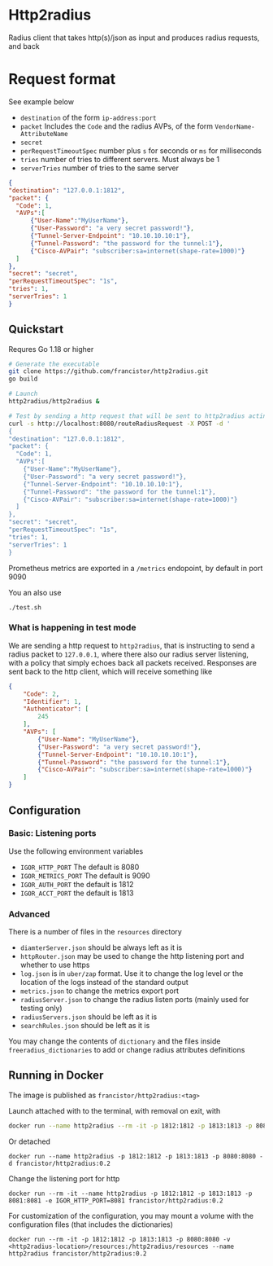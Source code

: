 # Http2radius

Radius client that takes http(s)/json as input and produces radius requests, and back

# Request format

See example below

* `destination` of the form `ip-address:port`
* `packet` Includes the `Code` and the radius AVPs, of the form `VendorName-AttributeName`
* `secret`
* `perRequestTimeoutSpec` number plus `s` for seconds or `ms` for milliseconds
* `tries` number of tries to different servers. Must always be 1
* `serverTries` number of tries to the same server

```json
{
"destination": "127.0.0.1:1812",
"packet": {
  "Code": 1,
  "AVPs":[
      {"User-Name":"MyUserName"},
      {"User-Password": "a very secret password!"},
      {"Tunnel-Server-Endpoint": "10.10.10.10:1"},
      {"Tunnel-Password": "the password for the tunnel:1"},
      {"Cisco-AVPair": "subscriber:sa=internet(shape-rate=1000)"}
  ]
},
"secret": "secret",
"perRequestTimeoutSpec": "1s",
"tries": 1,
"serverTries": 1
}
```

## Quickstart

Requres Go 1.18 or higher

```bash
# Generate the executable
git clone https://github.com/francistor/http2radius.git
go build

# Launch
http2radius/http2radius &

# Test by sending a http request that will be sent to http2radius acting as an "echo" server
curl -s http://localhost:8080/routeRadiusRequest -X POST -d '
{
"destination": "127.0.0.1:1812",
"packet": {
  "Code": 1,
  "AVPs":[
    {"User-Name":"MyUserName"},
    {"User-Password": "a very secret password!"},
    {"Tunnel-Server-Endpoint": "10.10.10.10:1"},
    {"Tunnel-Password": "the password for the tunnel:1"},
    {"Cisco-AVPair": "subscriber:sa=internet(shape-rate=1000)"}
  ]
},
"secret": "secret",
"perRequestTimeoutSpec": "1s",
"tries": 1,
"serverTries": 1
}

```

Prometheus metrics are exported in a `/metrics` endopoint, by default in port 9090

You an also use
```
./test.sh
```

### What is happening in test mode

We are sending a http request to `http2radius`, that is instructing to send a radius packet to `127.0.0.1`, where there also our radius
server listening, with a policy that simply echoes back all packets received. Responses are sent back to the http client, which will receive
something like 

```json
{
    "Code": 2,
    "Identifier": 1,
    "Authenticator": [
        245
    ],
    "AVPs": [
        {"User-Name": "MyUserName"},
        {"User-Password": "a very secret password!"},
        {"Tunnel-Server-Endpoint": "10.10.10.10:1"},
        {"Tunnel-Password": "the password for the tunnel:1"},
        {"Cisco-AVPair": "subscriber:sa=internet(shape-rate=1000)"}
    ]
}
```

## Configuration

### Basic: Listening ports

Use the following environment variables
* `IGOR_HTTP_PORT` The default is 8080
* `IGOR_METRICS_PORT` The default is 9090
* `IGOR_AUTH_PORT` the default is 1812
* `IGOR_ACCT_PORT` the default is 1813

### Advanced

There is a number of files in the `resources` directory

* `diamterServer.json` should be always left as it is
* `httpRouter.json` may be used to change the http listening port and whether to use https
* `log.json` is in `uber/zap` format. Use it to change the log level or the location of the logs instead of the standard output
* `metrics.json` to change the metrics export port
* `radiusServer.json` to change the radius listen ports (mainly used for testing only)
* `radiusServers.json` should be left as it is
* `searchRules.json` should be left as it is

You may change the contents of `dictionary` and the files inside `freeradius_dictionaries` to add or change radius attributes definitions

## Running in Docker

The image is published as `francistor/http2radius:<tag>`

Launch attached with to the terminal, with removal on exit, with

```bash
docker run --name http2radius --rm -it -p 1812:1812 -p 1813:1813 -p 8080:8080 francistor/http2radius:0.2
``` 

Or detached

```
docker run --name http2radius -p 1812:1812 -p 1813:1813 -p 8080:8080 -d francistor/http2radius:0.2
```

Change the listening port for http

```
docker run --rm -it --name http2radius -p 1812:1812 -p 1813:1813 -p 8081:8081 -e IGOR_HTTP_PORT=8081 francistor/http2radius:0.2
```

For customization of the configuration, you may mount a volume with the configuration files (that includes the dictionaries)

```
docker run --rm -it -p 1812:1812 -p 1813:1813 -p 8080:8080 -v <http2radius-location>/resources:/http2radius/resources --name http2radius francistor/http2radius:0.2
```






